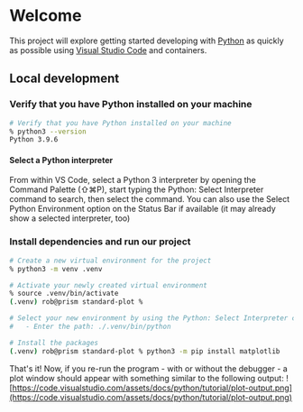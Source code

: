 # Welcome

This project will explore getting started developing with [Python](https://www.python.org) as quickly as possible using [Visual Studio Code](https://code.visualstudio.com) and containers.

## Local development

### Verify that you have Python installed on your machine

```sh
# Verify that you have Python installed on your machine
% python3 --version
Python 3.9.6
```

#### Select a Python interpreter

From within VS Code, select a Python 3 interpreter by opening the Command Palette (⇧⌘P), start typing the Python: Select Interpreter command to search, then select the command. You can also use the Select Python Environment option on the Status Bar if available (it may already show a selected interpreter, too)

### Install dependencies and run our project

```sh
# Create a new virtual environment for the project
% python3 -m venv .venv

# Activate your newly created virtual environment
% source .venv/bin/activate
(.venv) rob@prism standard-plot %

# Select your new environment by using the Python: Select Interpreter command from earlier
#   - Enter the path: ./.venv/bin/python

# Install the packages
(.venv) rob@prism standard-plot % python3 -m pip install matplotlib
```

That's it! Now, if you re-run the program - with or without the debugger - a plot window should appear with something similar to the following output:
![https://code.visualstudio.com/assets/docs/python/tutorial/plot-output.png](https://code.visualstudio.com/assets/docs/python/tutorial/plot-output.png)
